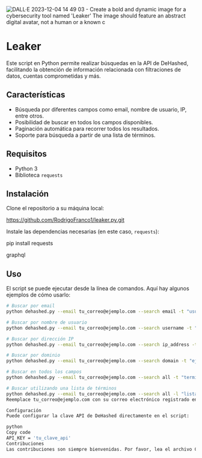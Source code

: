 
![DALL·E 2023-12-04 14 49 03 - Create a bold and dynamic image for a cybersecurity tool named 'Leaker'  The image should feature an abstract digital avatar, not a human or a known c](https://github.com/RodrigoFranco1/leaker.py/assets/115948997/edcf6e2d-6a04-457f-977d-9fad5e8564c2)
# Leaker

Este script en Python permite realizar búsquedas en la API de DeHashed, facilitando la obtención de información relacionada con filtraciones de datos, cuentas comprometidas y más.

## Características

- Búsqueda por diferentes campos como email, nombre de usuario, IP, entre otros.
- Posibilidad de buscar en todos los campos disponibles.
- Paginación automática para recorrer todos los resultados.
- Soporte para búsqueda a partir de una lista de términos.

## Requisitos

- Python 3
- Biblioteca `requests`

## Instalación

Clone el repositorio a su máquina local:

https://github.com/RodrigoFranco1/leaker.py.git

Instale las dependencias necesarias (en este caso, `requests`):

pip install requests

graphql

## Uso

El script se puede ejecutar desde la línea de comandos. Aquí hay algunos ejemplos de cómo usarlo:

```bash
# Buscar por email
python dehashed.py --email tu_correo@ejemplo.com --search email -t "usuario@ejemplo.com"

# Buscar por nombre de usuario
python dehashed.py --email tu_correo@ejemplo.com --search username -t "nombreusuario"

# Buscar por dirección IP
python dehashed.py --email tu_correo@ejemplo.com --search ip_address -t "192.168.1.1"

# Buscar por dominio
python dehashed.py --email tu_correo@ejemplo.com --search domain -t "ejemplo.com"

# Buscar en todos los campos
python dehashed.py --email tu_correo@ejemplo.com --search all -t "termino_de_busqueda"

# Buscar utilizando una lista de términos
python dehashed.py --email tu_correo@ejemplo.com --search all -l "lista.txt"
Reemplace tu_correo@ejemplo.com con su correo electrónico registrado en DeHashed.

Configuración
Puede configurar la clave API de DeHashed directamente en el script:

python
Copy code
API_KEY = 'tu_clave_api'
Contribuciones
Las contribuciones son siempre bienvenidas. Por favor, lea el archivo CONTRIBUTING.md para detalles sobre nuestro código de conducta, y el proceso para enviarnos pull requests.

